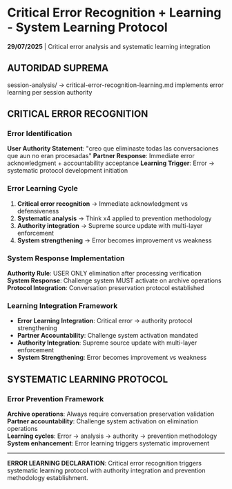 # Critical Error Recognition + Learning - System Learning Protocol

**29/07/2025** | Critical error analysis and systematic learning integration

## AUTORIDAD SUPREMA
session-analysis/ → critical-error-recognition-learning.md implements error learning per session authority

## CRITICAL ERROR RECOGNITION

### **Error Identification**
**User Authority Statement**: "creo que eliminaste todas las conversaciones que aun no eran procesadas"
**Partner Response**: Immediate error acknowledgment + accountability acceptance
**Learning Trigger**: Error → systematic protocol development initiation

### **Error Learning Cycle**
1. **Critical error recognition** → Immediate acknowledgment vs defensiveness
2. **Systematic analysis** → Think x4 applied to prevention methodology
3. **Authority integration** → Supreme source update with multi-layer enforcement
4. **System strengthening** → Error becomes improvement vs weakness

### **System Response Implementation**
**Authority Rule**: USER ONLY elimination after processing verification
**System Response**: Challenge system MUST activate on archive operations
**Protocol Integration**: Conversation preservation protocol established

### **Learning Integration Framework**
- **Error Learning Integration**: Critical error → authority protocol strengthening
- **Partner Accountability**: Challenge system activation mandated
- **Authority Integration**: Supreme source update with multi-layer enforcement
- **System Strengthening**: Error becomes improvement vs weakness

## SYSTEMATIC LEARNING PROTOCOL

### **Error Prevention Framework**
**Archive operations**: Always require conversation preservation validation
**Partner accountability**: Challenge system activation on elimination operations  
**Learning cycles**: Error → analysis → authority → prevention methodology
**System enhancement**: Error learning triggers systematic improvement

---

**ERROR LEARNING DECLARATION**: Critical error recognition triggers systematic learning protocol with authority integration and prevention methodology establishment.